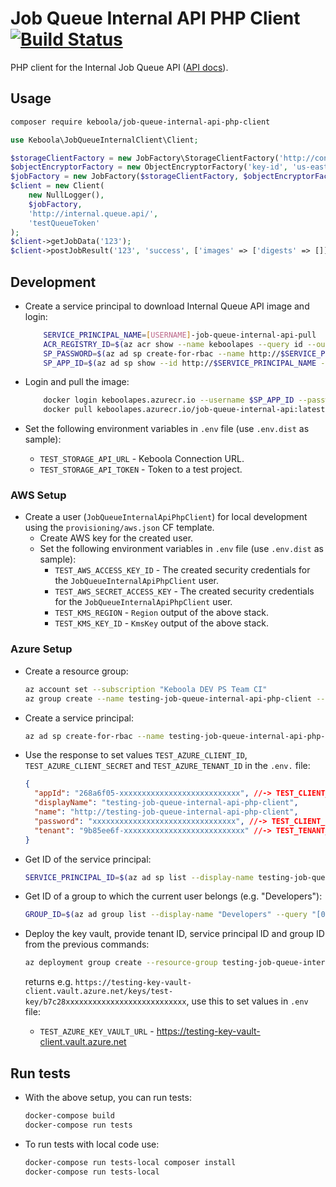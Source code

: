# Job Queue Internal API PHP Client [![Build Status](https://dev.azure.com/keboola-dev/job-queue-internal-api-php-client/_apis/build/status/keboola.job-queue-internal-api-php-client?branchName=master)](https://dev.azure.com/keboola-dev/job-queue-internal-api-php-client/_build/latest?definitionId=3&branchName=master)

PHP client for the Internal Job Queue API ([API docs](https://app.swaggerhub.com/apis-docs/keboola/job-queue-internal-api/1.0.1)).

## Usage
```bash
composer require keboola/job-queue-internal-api-php-client
```

```php
use Keboola\JobQueueInternalClient\Client;

$storageClientFactory = new JobFactory\StorageClientFactory('http://connetion.keboola.com/');
$objectEncryptorFactory = new ObjectEncryptorFactory('key-id', 'us-east-1', '', '');
$jobFactory = new JobFactory($storageClientFactory, $objectEncryptorFactory);
$client = new Client(
    new NullLogger(),
    $jobFactory,
    'http://internal.queue.api/',
    'testQueueToken'
);
$client->getJobData('123');
$client->postJobResult('123', 'success', ['images' => ['digests' => []]]);
```

## Development
- Create a service principal to download Internal Queue API image and login:

    ```bash
        SERVICE_PRINCIPAL_NAME=[USERNAME]-job-queue-internal-api-pull
        ACR_REGISTRY_ID=$(az acr show --name keboolapes --query id --output tsv --subscription c5182964-8dca-42c8-a77a-fa2a3c6946ea)
        SP_PASSWORD=$(az ad sp create-for-rbac --name http://$SERVICE_PRINCIPAL_NAME --scopes $ACR_REGISTRY_ID --role acrpull --query password --output tsv)
        SP_APP_ID=$(az ad sp show --id http://$SERVICE_PRINCIPAL_NAME --query appId --output tsv)    
    ```

- Login and pull the image:

    ```bash
        docker login keboolapes.azurecr.io --username $SP_APP_ID --password $SP_PASSWORD
        docker pull keboolapes.azurecr.io/job-queue-internal-api:latest
    ```

- Set the following environment variables in `.env` file (use `.env.dist` as sample):
    - `TEST_STORAGE_API_URL` - Keboola Connection URL.
    - `TEST_STORAGE_API_TOKEN` - Token to a test project.
  
### AWS Setup
- Create a user (`JobQueueInternalApiPhpClient`) for local development using the `provisioning/aws.json` CF template. 
    - Create AWS key for the created user. 
    - Set the following environment variables in `.env` file (use `.env.dist` as sample):
        - `TEST_AWS_ACCESS_KEY_ID` - The created security credentials for the `JobQueueInternalApiPhpClient` user.
        - `TEST_AWS_SECRET_ACCESS_KEY` - The created security credentials for the `JobQueueInternalApiPhpClient` user.
        - `TEST_KMS_REGION` - `Region` output of the above stack.
        - `TEST_KMS_KEY_ID` - `KmsKey` output of the above stack.

### Azure Setup

- Create a resource group:
    ```bash
    az account set --subscription "Keboola DEV PS Team CI"
    az group create --name testing-job-queue-internal-api-php-client --location "East US"
    ```

- Create a service principal:
    ```bash
    az ad sp create-for-rbac --name testing-job-queue-internal-api-php-client
    ```

- Use the response to set values `TEST_AZURE_CLIENT_ID`, `TEST_AZURE_CLIENT_SECRET` and `TEST_AZURE_TENANT_ID` in the `.env.` file:
    ```json 
    {
      "appId": "268a6f05-xxxxxxxxxxxxxxxxxxxxxxxxxxx", //-> TEST_CLIENT_ID
      "displayName": "testing-job-queue-internal-api-php-client",
      "name": "http://testing-job-queue-internal-api-php-client",
      "password": "xxxxxxxxxxxxxxxxxxxxxxxxxxxxxxxx", //-> TEST_CLIENT_SECRET
      "tenant": "9b85ee6f-xxxxxxxxxxxxxxxxxxxxxxxxxxx" //-> TEST_TENANT_ID
    }
    ```

- Get ID of the service principal:
    ```bash
    SERVICE_PRINCIPAL_ID=$(az ad sp list --display-name testing-job-queue-internal-api-php-client --query "[0].objectId" --output tsv)
    ```

- Get ID of a group to which the current user belongs (e.g. "Developers"):
    ```bash
    GROUP_ID=$(az ad group list --display-name "Developers" --query "[0].objectId")
    ```

- Deploy the key vault, provide tenant ID, service principal ID and group ID from the previous commands:
    ```bash
    az deployment group create --resource-group testing-job-queue-internal-api-php-client --template-file provisioning/azure.json --parameters vault_name=testing-job-queue-internal-api-php-client tenant_id=9b85ee6f-4fb0-4a46-8cb7-4dcc6b262a89 service_principal_object_id=$SERVICE_PRINCIPAL_ID group_object_id=$GROUP_ID
    ```
  returns e.g. `https://testing-key-vault-client.vault.azure.net/keys/test-key/b7c28xxxxxxxxxxxxxxxxxxxxxxxxxxx`, use this to set values in `.env` file:
    - `TEST_AZURE_KEY_VAULT_URL` - https://testing-key-vault-client.vault.azure.net

## Run tests
- With the above setup, you can run tests:

    ```bash
    docker-compose build
    docker-compose run tests
    ```

- To run tests with local code use:

    ```bash
    docker-compose run tests-local composer install
    docker-compose run tests-local
    ```
